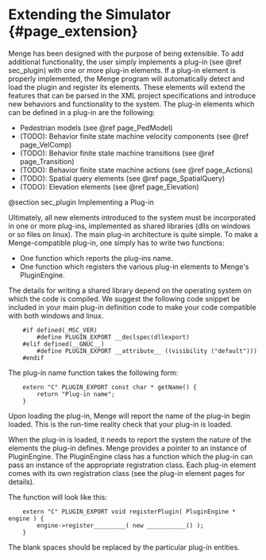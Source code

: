 Extending the Simulator                {#page_extension}
======================

Menge has been designed with the purpose of being extensible.  To add additional functionality, the user simply implements a plug-in (see @ref sec_plugin) with one or more plug-in elements.  If a plug-in element is properly implemented, the Menge program will automatically detect and load the plugin and register its elements.  These elements will extend the features that can be parsed in the XML project specifications and introduce new behaviors and functionality to the system.  The plug-in elements which can be defined in a plug-in are the following:

- Pedestrian models (see @ref page_PedModel)
- (TODO): Behavior finite state machine velocity components (see @ref page_VelComp)
- (TODO): Behavior finite state machine transitions (see @ref page_Transition)
- (TODO): Behavior finite state machine actions (see @ref page_Actions)
- (TODO): Spatial query elements (see @ref page_SpatialQuery)
- (TODO): Elevation elements (see @ref page_Elevation)
	
@section sec_plugin Implementing a Plug-in

Ultimately, all new elements introduced to the system must be incorporated in one or more plug-ins, implemented as shared libraries (dlls on windows or so files on linux).  The main plug-in architecture is quite simple.  To make a Menge-compatible plug-in, one simply has to write two functions:

- One function which reports the plug-ins name.
- One function which registers the various plug-in elements to Menge's PluginEngine.
	
The details for writing a shared library depend on the operating system on which the code is compiled.  We suggest the following code snippet be included in your main plug-in definition code to make your code compatible with both windows and linux.

		#if defined(_MSC_VER)
			#define PLUGIN_EXPORT __declspec(dllexport)
		#elif defined(__GNUC__)
			#define PLUGIN_EXPORT __attribute__ ((visibility ("default")))
		#endif
	
The plug-in name function takes the following form:

		extern "C" PLUGIN_EXPORT const char * getName() {
			return "Plug-in name";
		}
		
Upon loading the plug-in, Menge will report the name of the plug-in begin loaded.  This is the run-time reality check that your plug-in is loaded.

When the plug-in is loaded, it needs to report the system the nature of the elements the plug-in defines.  Menge provides a pointer to an instance of PluginEngine.  The PluginEngine class has a function which the plug-in can pass an instance of the appropriate registration class.  Each plug-in element comes with its own registration class (see the plug-in element pages for details).

The function will look like this:

		extern "C" PLUGIN_EXPORT void registerPlugin( PluginEngine * engine ) {
			engine->register_________( new ___________() );
		}

The blank spaces should be replaced by the particular plug-in entities.


